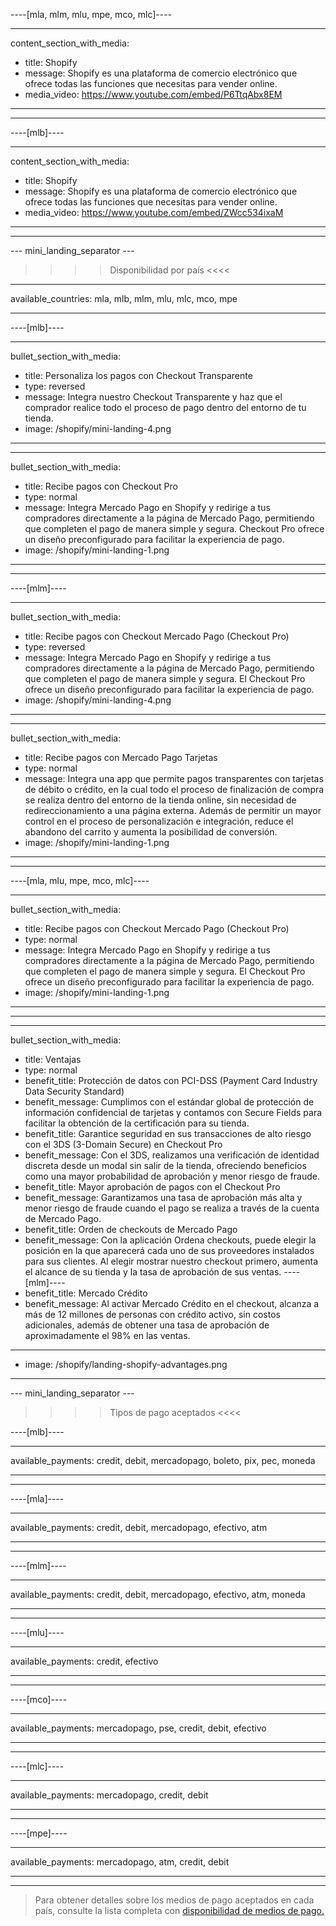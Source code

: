 ----[mla, mlm, mlu, mpe, mco, mlc]----

---
content_section_with_media: 
 - title: Shopify
 - message: Shopify es una plataforma de comercio electrónico que ofrece todas las funciones que necesitas para vender online.
 - media_video: https://www.youtube.com/embed/P6TtqAbx8EM
---

------------

----[mlb]----

---
content_section_with_media: 
 - title: Shopify
 - message: Shopify es una plataforma de comercio electrónico que ofrece todas las funciones que necesitas para vender online.
 - media_video: https://www.youtube.com/embed/ZWcc534ixaM
---

------------

--- mini_landing_separator ---

>>>> Disponibilidad por país <<<<
---
available_countries: mla, mlb, mlm, mlu, mlc, mco, mpe

---

----[mlb]----

---
bullet_section_with_media: 
 - title: Personaliza los pagos con Checkout Transparente
 - type: reversed
 - message: Integra nuestro Checkout Transparente y haz que el comprador realice todo el proceso de pago dentro del entorno de tu tienda.
 - image: /shopify/mini-landing-4.png
---

---
bullet_section_with_media: 
 - title: Recibe pagos con Checkout Pro
 - type: normal
 - message: Integra Mercado Pago en Shopify y redirige a tus compradores directamente a la página de Mercado Pago, permitiendo que completen el pago de manera simple y segura. Checkout Pro ofrece un diseño preconfigurado para facilitar la experiencia de pago.
 - image: /shopify/mini-landing-1.png
---

------------
----[mlm]----

---
bullet_section_with_media: 
 - title: Recibe pagos con Checkout Mercado Pago (Checkout Pro)
 - type: reversed
 - message: Integra Mercado Pago en Shopify y redirige a tus compradores directamente a la página de Mercado Pago, permitiendo que completen el pago de manera simple y segura. El Checkout Pro ofrece un diseño preconfigurado para facilitar la experiencia de pago.
 - image: /shopify/mini-landing-4.png
---

---
bullet_section_with_media: 
 - title: Recibe pagos con Mercado Pago Tarjetas
 - type: normal
 - message: Integra una app que permite pagos transparentes con tarjetas de débito o crédito, en la cual todo el proceso de finalización de compra se realiza dentro del entorno de la tienda online, sin necesidad de redireccionamiento a una página externa. Además de permitir un mayor control en el proceso de personalización e integración, reduce el abandono del carrito y aumenta la posibilidad de conversión.
 - image: /shopify/mini-landing-1.png
---

------------
----[mla, mlu, mpe, mco, mlc]----

---
bullet_section_with_media: 
 - title: Recibe pagos con Checkout Mercado Pago (Checkout Pro)
 - type: normal
 - message: Integra Mercado Pago en Shopify y redirige a tus compradores directamente a la página de Mercado Pago, permitiendo que completen el pago de manera simple y segura. El Checkout Pro ofrece un diseño preconfigurado para facilitar la experiencia de pago.
 - image: /shopify/mini-landing-1.png
---

------------

---
bullet_section_with_media:
 - title: Ventajas
 - type: normal
 - benefit_title: Protección de datos con PCI-DSS (Payment Card Industry Data Security Standard)
 - benefit_message: Cumplimos con el estándar global de protección de información confidencial de tarjetas y contamos con Secure Fields para facilitar la obtención de la certificación para su tienda.
 - benefit_title: Garantice seguridad en sus transacciones de alto riesgo con el 3DS (3-Domain Secure) en Checkout Pro
 - benefit_message: Con el 3DS, realizamos una verificación de identidad discreta desde un modal sin salir de la tienda, ofreciendo beneficios como una mayor probabilidad de aprobación y menor riesgo de fraude.
 - benefit_title: Mayor aprobación de pagos con el Checkout Pro
 - benefit_message: Garantizamos una tasa de aprobación más alta y menor riesgo de fraude cuando el pago se realiza a través de la cuenta de Mercado Pago.
 - benefit_title: Orden de checkouts de Mercado Pago
 - benefit_message: Con la aplicación Ordena checkouts, puede elegir la posición en la que aparecerá cada uno de sus proveedores instalados para sus clientes. Al elegir mostrar nuestro checkout primero, aumenta el alcance de su tienda y la tasa de aprobación de sus ventas.
 ----[mlm]----
 - benefit_title: Mercado Crédito
 - benefit_message: Al activar Mercado Crédito en el checkout, alcanza a más de 12 millones de personas con crédito activo, sin costos adicionales, además de obtener una tasa de aprobación de aproximadamente el 98% en las ventas.

 ------------
 - image: /shopify/landing-shopify-advantages.png
---

--- mini_landing_separator ---


>>>> Tipos de pago aceptados <<<<

----[mlb]----

---
available_payments: credit, debit, mercadopago, boleto, pix, pec, moneda

---
------------

----[mla]---- 

---
available_payments: credit, debit, mercadopago, efectivo, atm

----
------------

----[mlm]---- 

---
available_payments: credit, debit, mercadopago, efectivo, atm, moneda

----
------------

----[mlu]---- 

---
available_payments: credit, efectivo

----
------------

----[mco]---- 

---
available_payments: mercadopago, pse, credit, debit, efectivo

----
------------

----[mlc]---- 

---
available_payments: mercadopago, credit, debit

----
------------

----[mpe]---- 

---
available_payments: mercadopago, atm, credit, debit

----
------------
> Para obtener detalles sobre los medios de pago aceptados en cada país, consulte la lista completa con [disponibilidad de medios de pago.](/developers/es/docs/sales-processing/payment-methods)